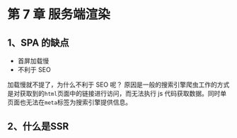 # 第 7 章 服务端渲染

## 1、SPA 的缺点

- 首屏加载慢
- 不利于 SEO

加载慢就不提了，为什么不利于 SEO 呢？
原因是一般的搜索引擎爬虫工作的方式是对获取到的`html`页面中的链接进行访问，而无法执行 js 代码获取数据。同时单页面也无法在`meta`标签为搜索引擎提供信息。
## 2、什么是SSR